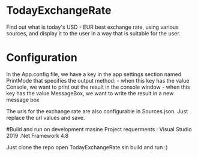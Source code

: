 # TodayExchangeRate
Find out what is today's USD - EUR best exchange rate, using various sources, and display it to the user in a way that is suitable for the user.


# Configuration 
In the App.config file, we have a key in the app settings section named PrintMode that specifies the output method: - when this key has the value Console, we want to print out the result in the console window - when this key has the value MessageBox, we want to write the result in a new message box

The urls for the exchange rate are also configurable in Sources.json.
Just replace the url values and save.


#Build and run on development masine 
Project requerments : 
Visual Studio 2019
.Net Framework 4.8

Just clone the repo open TodayExchangeRate.sln build and run :) 
